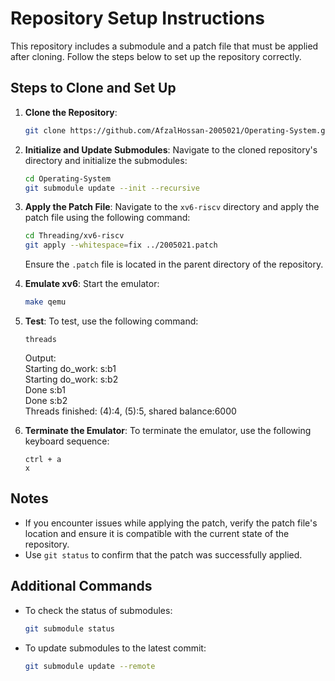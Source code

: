 # Repository Setup Instructions

This repository includes a submodule and a patch file that must be applied after cloning. Follow the steps below to set up the repository correctly.

## Steps to Clone and Set Up

1. **Clone the Repository**:
   ```bash
   git clone https://github.com/AfzalHossan-2005021/Operating-System.git
   ```

2. **Initialize and Update Submodules**:
   Navigate to the cloned repository's directory and initialize the submodules:
   ```bash
   cd Operating-System
   git submodule update --init --recursive
   ```

3. **Apply the Patch File**:
   Navigate to the `xv6-riscv` directory and apply the patch file using the following command:
   ```bash
   cd Threading/xv6-riscv
   git apply --whitespace=fix ../2005021.patch
   ```

   Ensure the `.patch` file is located in the parent directory of the repository.

4. **Emulate xv6**:
   Start the emulator:
   ```bash
   make qemu
   ```

5. **Test**:
   To test, use the following command:
   ```
   threads
   ```
   Output:  
   Starting do_work: s:b1  
   Starting do_work: s:b2  
   Done s:b1  
   Done s:b2  
   Threads finished: (4):4, (5):5, shared balance:6000  
  

6. **Terminate the Emulator**:
   To terminate the emulator, use the following keyboard sequence:
   ```
   ctrl + a
   x
   ```

## Notes

- If you encounter issues while applying the patch, verify the patch file's location and ensure it is compatible with the current state of the repository.
- Use `git status` to confirm that the patch was successfully applied.

## Additional Commands

- To check the status of submodules:
  ```bash
  git submodule status
  ```
- To update submodules to the latest commit:
  ```bash
  git submodule update --remote
  ```
